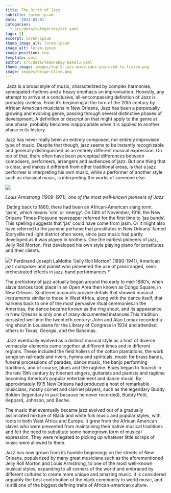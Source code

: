 ```yaml
---
title: The Birth of Jazz
subtitle: lorem-ipsum
date: '2021-03-01'
categories:
  - src/data/categories/art.yaml
tags: []
excerpt: lorem-ipsum
thumb_image_alt: lorem-ipsum
image_alt: lorem-ipsum
image_position: top
template: post
author: src/data/team/abey-bekalu.yaml
thumb_image: images/top-5-jazz-musicians-you-need-to-listen.png
image: images/beige-olive.png
---
```

 Jazz is a broad style of music, characterized by complex harmonies, syncopated rhythms and a heavy emphasis on improvisation. Honestly, any attempt to arrive at a conclusive, all-encompassing definition of Jazz is probably useless. From it’s beginning at the turn of the 20th century by African American musicians in New Orleans, Jazz has been a perpetually growing and evolving genre, passing through several distinctive phases of development. A definition or description that might apply to the genre at one phase, probably becomes inappropriate when it is applied to another phase in its history.


Jazz has never really been an entirely composed, nor entirely improvised type of music. Despite that though, jazz seems to be instantly recognizable and generally distinguished as an entirely different musical expression. On top of that, there often have been perceptual differences between composers, performers, arrangers and audiences of jazz. But one thing that is clear, and makes it different from other traditional areas, is that a jazz performer is interpreting his own music, while a performer of another style such as classical music, is interpreting the works of someone else.

![](https://lh6.googleusercontent.com/wBU3NuWVk1nLhZEPfi_etnB961wzqIuQhY4dK7VOY_kOIep1A9-KxjMZPMXDj1ZbCjGbdAWSj9lsV_hMv\_2KfrMTgO5LuW1XNM6GA5Y0ZiVGEPVLIGI4MxFplfvd4CzOLr6B-xlt)

*Louis Armstrong (1909-1971), one of the most well-known pioneers of Jazz*

 Dating back to 1860, there had been an African-American slang term, ‘jasm’, which means ‘vim’ or ‘energy’. On 14th of November, 1916, the New Orleans Times-Picayune newspaper referred for the first time to ‘jas bands’. This spelling suggests that ‘jas’ could have come from jasm. Or it might also have referred to the jasmine perfume that prostitutes in New Orleans’ famed Storyville red light district often wore, since jazz music had partly developed as it was played in brothels. One the earliest pioneers of jazz, Jelly Roll Morton, first developed his own style playing piano for prostitutes and their clients.

![](https://lh5.googleusercontent.com/KFvuz_bnqD_cL9gfVxnsjRwg5XtY3SCq2wXLCcFVwAYnoIUYeKUcpqCR_LdN6MYu75VSBM1UBODSwpV5hUXcbbC9QgrpxQ1wUZ33Hd1NtjYL_l5R6I9vR5f0SUF2Xsvpp2Vf_PSF)* Ferdinand Joseph LaMothe “Jelly Roll Morton” (1890-1941), American jazz composer and pianist who pioneered the use of prearranged, semi orchestrated effects in jazz-band performances.*

The prehistory of jazz actually began around the early to mid-1880’s, when slave dances took place in an Open Area then known as Congo Square, in New Orleans. Scattered accounts provide details that showed musical instruments similar to those in West Africa, along with the dance itself, that harkens back to one of the most pervasive ritual ceremonies.In the Americas, the dance became known as the ring shout, and its appearance in New Orleans is only one of many documented instances.This tradition persisted well into the twentieth century: John and Alan Lomax recorded a ring shout in Louisiana for the Library of Congress in 1934 and attended others in Texas, Georgia, and the Bahamas.

 Jazz eventually evolved as a distinct musical style as a host of diverse vernacular elements came together at different times and in different regions. These included the field hollers of the cotton plantations, the work songs on railroads and rivers, hymns and spirituals, music for brass bands, funeral processions of parades, dance music, the banjo performing traditions, and of course, blues and the ragtime. Blues began to flourish in the late 19th century by itinerant singers, guitarists and pianists and ragtime becoming America’s popular entertainment and dance music. By approximately 1915 New Orleans had produced a host of remarkable musicians, mostly cornet and clarinet players, such as the legendary Buddy Bolden (legendary in part because he never recorded), Buddy Petit, Keppard, Johnson, and Beche.

The music that eventually became jazz evolved out of a gradually assimilated mixture of Black and white folk music and popular styles, with roots in both West Africa and Europe. It grew from the African American slaves who were prevented from maintaining their native musical traditions and felt the need to substitute some homegrown form of musical expression. They were relegated to picking up whatever little scraps of music were allowed to them.

Jazz has now grown from its humble beginnings on the streets of New Orleans, popularized by many great musicians such as the aforementioned Jelly Roll Morton and Louis Armstrong, to one of the most well-known musical styles, expanding to all corners of the world and embraced by different cultures to create more unique and amazing music. It is considered arguably the best contribution of the black community to world music, and is still one of the biggest defining traits of African-american culture.
